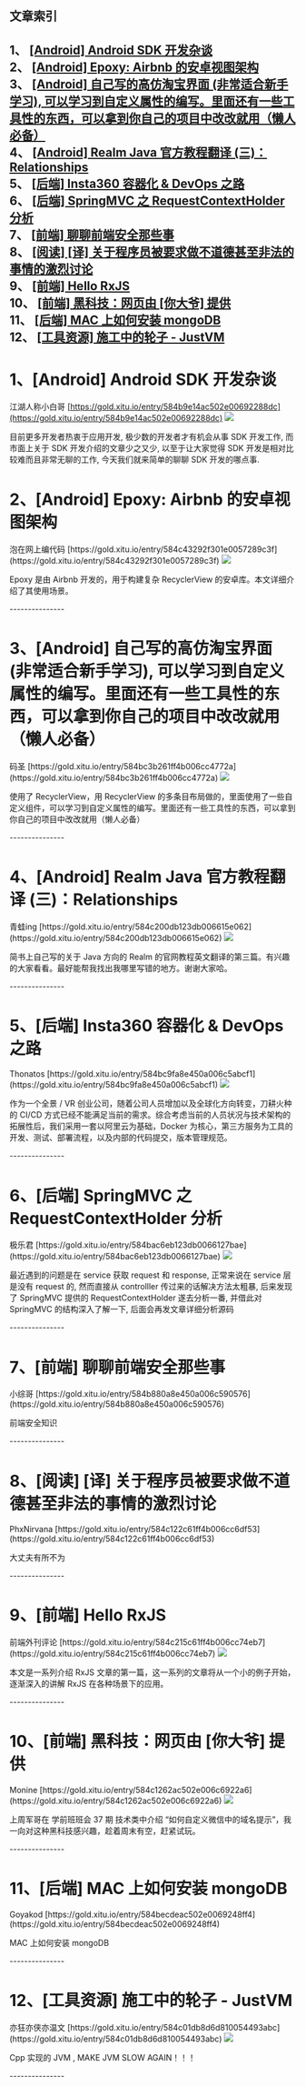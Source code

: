 ## 文章索引
1、 <a href="#1android-android-sdk-开发杂谈" >[Android] Android SDK 开发杂谈</a><br/>
2、 <a href="#2android-epoxy:-airbnb-的安卓视图架构" >[Android] Epoxy: Airbnb 的安卓视图架构</a><br/>
3、 <a href="#3android-自己写的高仿淘宝界面-非常适合新手学习-可以学习到自定义属性的编写里面还有一些工具性的东西可以拿到你自己的项目中改改就用懒人必备" >[Android] 自己写的高仿淘宝界面 (非常适合新手学习), 可以学习到自定义属性的编写。里面还有一些工具性的东西，可以拿到你自己的项目中改改就用（懒人必备）</a><br/>
4、 <a href="#4android-realm-java-官方教程翻译-三relationships" >[Android] Realm Java 官方教程翻译 (三)：Relationships</a><br/>
5、 <a href="#5后端-insta360-容器化-&-devops-之路" >[后端] Insta360 容器化 & DevOps 之路</a><br/>
6、 <a href="#6后端-springmvc-之-requestcontextholder-分析" >[后端] SpringMVC 之 RequestContextHolder 分析</a><br/>
7、 <a href="#7前端-聊聊前端安全那些事" >[前端] 聊聊前端安全那些事</a><br/>
8、 <a href="#8阅读-译-关于程序员被要求做不道德甚至非法的事情的激烈讨论" >[阅读] [译] 关于程序员被要求做不道德甚至非法的事情的激烈讨论</a><br/>
9、 <a href="#9前端-hello-rxjs" >[前端] Hello RxJS</a><br/>
10、 <a href="#10前端-黑科技网页由-你大爷-提供" >[前端] 黑科技：网页由 [你大爷] 提供</a><br/>
11、 <a href="#11后端-mac-上如何安装-mongodb" >[后端] MAC 上如何安装 mongoDB</a><br/>
12、 <a href="#12工具资源-施工中的轮子---justvm" >[工具资源] 施工中的轮子 - JustVM</a><br/><h1 id="#title_0" >1、[Android] Android SDK 开发杂谈</h1>
江湖人称小白哥
[https://gold.xitu.io/entry/584b9e14ac502e00692288dc](https://gold.xitu.io/entry/584b9e14ac502e00692288dc)
<img src="https://dn-mhke0kuv.qbox.me/a554b6e618ba47840b6d.jpg?imageView/2/w/800/h/600/q/80/format/png"/><p>目前更多开发者热衷于应用开发, 极少数的开发者才有机会从事 SDK 开发工作, 而市面上关于 SDK 开发介绍的文章少之又少, 以至于让大家觉得 SDK 开发是相对比较难而且非常无聊的工作, 今天我们就来简单的聊聊 SDK 开发的哪点事.</p><p></p>
---------------
<h1 id="#title_1" >2、[Android] Epoxy: Airbnb 的安卓视图架构</h1>
泡在网上编代码
[https://gold.xitu.io/entry/584c43292f301e0057289c3f](https://gold.xitu.io/entry/584c43292f301e0057289c3f)
<img src="https://dn-mhke0kuv.qbox.me/4c53e5d1054912218b92.png?imageView/2/w/800/h/600/q/80/format/png"/><p>Epoxy 是由 Airbnb 开发的，用于构建复杂 RecyclerView 的安卓库。本文详细介绍了其使用场景。</p><p></p>
---------------
<h1 id="#title_2" >3、[Android] 自己写的高仿淘宝界面 (非常适合新手学习), 可以学习到自定义属性的编写。里面还有一些工具性的东西，可以拿到你自己的项目中改改就用（懒人必备）</h1>
码圣
[https://gold.xitu.io/entry/584bc3b261ff4b006cc4772a](https://gold.xitu.io/entry/584bc3b261ff4b006cc4772a)
<img src="https://dn-mhke0kuv.qbox.me/2a3cd36b2fbde42733c9.png?imageView/2/w/800/h/600/q/80/format/png"/><p>使用了 RecyclerView，用 RecyclerView 的多条目布局做的，里面使用了一些自定义组件，可以学习到自定义属性的编写。里面还有一些工具性的东西，可以拿到你自己的项目中改改就用（懒人必备）</p><p></p>
---------------
<h1 id="#title_3" >4、[Android] Realm Java 官方教程翻译 (三)：Relationships</h1>
青蛙ing
[https://gold.xitu.io/entry/584c200db123db006615e062](https://gold.xitu.io/entry/584c200db123db006615e062)
<img src="https://dn-mhke0kuv.qbox.me/d11823b21e525ce88263.jpg?imageView/2/w/800/h/600/q/80/format/png"/><p>简书上自己写的关于 Java 方向的 Realm 的官网教程英文翻译的第三篇。有兴趣的大家看看。最好能帮我找出我哪里写错的地方。谢谢大家哈。</p><p></p>
---------------
<h1 id="#title_4" >5、[后端] Insta360 容器化 & DevOps 之路</h1>
Thonatos
[https://gold.xitu.io/entry/584bc9fa8e450a006c5abcf1](https://gold.xitu.io/entry/584bc9fa8e450a006c5abcf1)
<img src="https://dn-mhke0kuv.qbox.me/5f3e70ab89f6378e84e8.png?imageView/2/w/800/h/600/q/80/format/png"/><p>作为一个全景 / VR 创业公司，随着公司人员增加以及全球化方向转变，刀耕火种的 CI/CD 方式已经不能满足当前的需求。综合考虑当前的人员状况与技术架构的拓展性后，我们采用一套以阿里云为基础，Docker 为核心，第三方服务为工具的开发、测试、部署流程，以及内部的代码提交，版本管理规范。</p><p></p>
---------------
<h1 id="#title_5" >6、[后端] SpringMVC 之 RequestContextHolder 分析</h1>
极乐君
[https://gold.xitu.io/entry/584bac6eb123db0066127bae](https://gold.xitu.io/entry/584bac6eb123db0066127bae)
<img src="https://dn-mhke0kuv.qbox.me/f4f1705aebd99630a971.png?imageView/2/w/800/h/600/q/80/format/png"/><p>最近遇到的问题是在 service 获取 request 和 response, 正常来说在 service 层是没有 request 的, 然而直接从 controlller 传过来的话解决方法太粗暴, 后来发现了 SpringMVC 提供的 RequestContextHolder 遂去分析一番, 并借此对 SpringMVC 的结构深入了解一下, 后面会再发文章详细分析源码</p><p></p>
---------------
<h1 id="#title_6" >7、[前端] 聊聊前端安全那些事</h1>
小综哥
[https://gold.xitu.io/entry/584b880a8e450a006c590576](https://gold.xitu.io/entry/584b880a8e450a006c590576)
<p>前端安全知识</p><p></p>
---------------
<h1 id="#title_7" >8、[阅读] [译] 关于程序员被要求做不道德甚至非法的事情的激烈讨论</h1>
PhxNirvana
[https://gold.xitu.io/entry/584c122c61ff4b006cc6df53](https://gold.xitu.io/entry/584c122c61ff4b006cc6df53)
<p>大丈夫有所不为</p><p></p>
---------------
<h1 id="#title_8" >9、[前端] Hello RxJS</h1>
前端外刊评论
[https://gold.xitu.io/entry/584c215c61ff4b006cc74eb7](https://gold.xitu.io/entry/584c215c61ff4b006cc74eb7)
<img src="https://dn-mhke0kuv.qbox.me/a74f97af9c39d214d013.jpg?imageView/2/w/800/h/600/q/80/format/png"/><p>本文是一系列介绍 RxJS 文章的第一篇，这一系列的文章将从一个小的例子开始，逐渐深入的讲解 RxJS 在各种场景下的应用。</p><p></p>
---------------
<h1 id="#title_9" >10、[前端] 黑科技：网页由 [你大爷] 提供</h1>
Monine
[https://gold.xitu.io/entry/584c1262ac502e006c6922a6](https://gold.xitu.io/entry/584c1262ac502e006c6922a6)
<img src="https://dn-mhke0kuv.qbox.me/27764c277ab6136fff37.png?imageView/2/w/800/h/600/q/80/format/png"/><p>上周军哥在 学前班班会 37 期 技术类中介绍 “如何自定义微信中的域名提示”，我一向对这种黑科技感兴趣，趁着周末有空，赶紧试玩。</p><p></p>
---------------
<h1 id="#title_10" >11、[后端] MAC 上如何安装 mongoDB</h1>
Goyakod
[https://gold.xitu.io/entry/584becdeac502e0069248ff4](https://gold.xitu.io/entry/584becdeac502e0069248ff4)
<p>MAC 上如何安装 mongoDB</p><p></p>
---------------
<h1 id="#title_11" >12、[工具资源] 施工中的轮子 - JustVM</h1>
亦狂亦侠亦温文
[https://gold.xitu.io/entry/584c01db8d6d810054493abc](https://gold.xitu.io/entry/584c01db8d6d810054493abc)
<img src="https://dn-mhke0kuv.qbox.me/de86ffd5cdb610535ee8.png?imageView/2/w/800/h/600/q/80/format/png"/><p>Cpp 实现的 JVM  ,
MAKE JVM SLOW AGAIN！！！</p><p></p>
---------------
